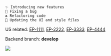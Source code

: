 ```
✨ Introducing new features
🐛 Fixing a bug
♻️ Refactoring code
💄 Updating the UI and style files
```

US related: [EP-1111](https://axagroupsolutions.atlassian.net/browse/EP-1111), [EP-2222](https://axagroupsolutions.atlassian.net/browse/EP-2222), [EP-3333](https://axagroupsolutions.atlassian.net/browse/EP-3333), [EP-4444](https://axagroupsolutions.atlassian.net/browse/EP-4444)

Backend branch: **develop**

![](https://media.giphy.com/media/7GHRDluBmx9O8/giphy.gif)
